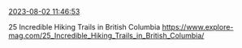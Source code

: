 [2023-08-02 11:46:53](https://mstdn.social/@hill_wanderer/110819856425893517)

25 Incredible Hiking Trails in British Columbia <a href="https://www.explore-mag.com/25_Incredible_Hiking_Trails_in_British_Columbia/" target="_blank" rel="nofollow noopener noreferrer" translate="no">https://www.explore-mag.com/25_Incredible_Hiking_Trails_in_British_Columbia/</a>